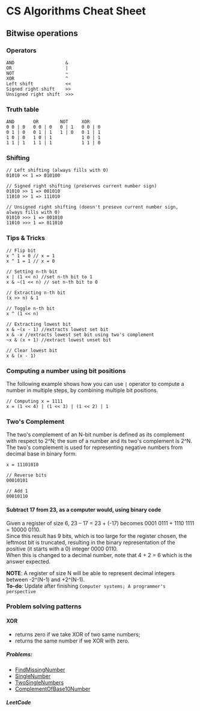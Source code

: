# CS Algorithms Cheat Sheet

## Bitwise operations
### Operators
```
AND                   &
OR                    |
NOT                   ~
XOR                   ^
Left shift            <<
Signed right shift    >>
Unsigned right shift  >>>
```

### Truth table
```
AND       OR        NOT     XOR  
0 0 | 0   0 0 | 0   0 | 1   0 0 | 0
0 1 | 0   0 1 | 1   1 | 0   0 1 | 1
1 0 | 0   1 0 | 1           1 0 | 1
1 1 | 1   1 1 | 1           1 1 | 0
```

### Shifting
```
// Left shifting (always fills with 0)
01010 << 1 => 010100

// Signed right shifting (preserves current number sign)
01010 >> 1 => 001010
11010 >> 1 => 111010

// Unsigned right shifting (doesn't preseve current number sign, always fills with 0)
01010 >>> 1 => 001010
11010 >>> 1 => 011010
``` 

### Tips & Tricks
```
// Flip bit
x ^ 1 = 0 // x = 1
x ^ 1 = 1 // x = 0

// Setting n-th bit
x | (1 << n) //set n-th bit to 1
x & ~(1 << n) // set n-th bit to 0

// Extracting n-th bit
(x >> n) & 1

// Toggle n-th bit
x ^ (1 << n)

// Extracting lowest bit
x & ~(x - 1) //extracts lowest set bit
x & -x //extracts lowest set bit using two's complement
~x & (x + 1) //extract lowest unset bit

// Clear lowest bit
x & (x - 1)
```

### Computing a number using bit positions
The following example shows how you can use `|` operator to compute a number in multiple steps, by combining multiple bit positions.
```
// Computing x = 1111
x = (1 << 4) | (1 << 3) | (1 << 2) | 1
```

### Two's Complement
The two's complement of an N-bit number is defined as its complement with respect to 2^N; the sum of a number and its two's complement is 2^N.
The two's complement is used for representing negative numbers from decimal base in binary form.

```
x = 11101010

// Reverse bits
00010101

// Add 1
00010110
```

#### Subtract 17 from 23, as a computer would, using binary code
Given a register of size 6, 23 – 17 = 23 + (-17) becomes 0001 0111 + 1110 1111 = 10000 0110.\
Since this result has 9 bits, which is too large for the register chosen, the leftmost bit is truncated, resulting in the binary representation of the positive (it starts with a 0) integer 0000 0110.\
When this is changed to a decimal number, note that 4 + 2 = 6 which is the answer expected.

**NOTE**:
A register of size N will be able to represent decimal integers between -2^(N-1) and +2^(N-1).  
**To-do**: Update after finishing `Computer systems; A programmer's perspective`

### Problem solving patterns

#### XOR
- returns zero if we take XOR of two same numbers; 
- returns the same number if we XOR with zero.

##### Problems:
- [FindMissingNumber](/src/main/java/bitwise/FindMissingNumber.java)
- [SingleNumber](/src/main/java/bitwise/SingleNumber.java)
- [TwoSingleNumbers](/src/main/java/bitwise/TwoSingleNumbers.java)
- [ComplementOfBase10Number](/src/main/java/bitwise/ComplementOfBase10Number.java)

##### LeetCode




